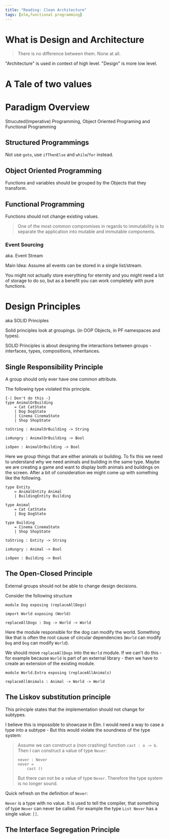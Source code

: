 ```yaml
---
title: "Reading: Clean Architecture"
tags: [elm,functional programming]
---
```

# What is Design and Architecture

> There is no difference between them. None at all.

"Architecture" is used in context of high level. "Design" is more low level.

# A Tale of two values

# Paradigm Overview

Strucuted(Imperative) Programming, Object Oriented Programing and Functional Programming

## Structured Programmings

Not use `goto`, use `ifThenElse` and `while`/`for` instead.

## Object Oriented Programming

Functions and variables should be grouped by the Objects that they transform.

## Functional Programming

Functions should not change existing values.

> One of the most common compromises in regards to immutability is to separate the application into mutable and immutable components.

### Event Sourcing

aka. Event Stream

Main Idea: Assume all events can be stored in a single list/stream.

You might not actually store everything for eternity and you might need a lot of storage to do so, but as a benefit you can work completely with pure functions.

# Design Principles

aka SOLID Principles

Solid principles look at groupings. (in OOP Objects, in PF namespaces and types).

SOLID Principles is about designing the interactions between groups - interfaces, types, compositions, inheritances.

## Single Responsibility Principle

A group should only ever have one common attribute.

The following type violated this principle.

```
{-| Don't do this -}
type AnimalOrBuilding
    = Cat CatState
    | Dog DogState
    | Cinema CinemaState
    | Shop ShopState

toString : AnimalOrBuilding -> String

isHungry : AnimalOrBuilding -> Bool

isOpen : AnimalOrBuilding -> Bool
```

Here we group things that are either animals or building. To fix this we need to understand why we need animals and building in the same type. Maybe we are creating a game and want to display both animals and buildings on the screen. After a bit of consideration we might come up with something like the following.

```
type Entity
    = AnimalEntity Animal
    | BuildingEntity Building

type Animal
    = Cat CatState
    | Dog DogState

type Building
    = Cinema CinemaState
    | Shop ShopState

toString : Entity -> String

isHungry : Animal -> Bool

isOpen : Building -> Bool
```

## The Open-Closed Principle

External groups should not be able to change design decisions.

Consider the following structure

```
module Dog exposing (replaceAllDogs)

import World exposing (World)

replaceAllDogs : Dog -> World -> World
```

Here the module responsible for the dog can modify the world. Something like that is often the root cause of circular dependencies (`World` can modify `Dog` and `Dog` can modify `World`).

We should move `replaceAllDogs` into the `World` module. If we can't do this - for example because `World` is part of an external library - then we have to create an extension of the existing module.

```
module World.Extra exposing (replaceAllAnimals)

replaceAllAnimals : Animal -> World -> World
```

## The Liskov substitution principle

This principle states that the implementation should not change for subtypes.

I believe this is impossible to showcase in Elm. I would need a way to case a type into a subtype - But this would violate the soundness of the type system:

> Assume we can construct a (non crashing) function `cast : a -> b`.
> Then I can construct a value of type `Never`:
> 
> ```
> never : Never
> never =
>     cast ()
> ```
>
> But there can not be a value of type `Never`.
> Therefore the type system is no longer sound.

Quick refresh on the definition of `Never`:

`Never` is a type with no value. It is used to tell the compiler, that something of type `Never` can never be called. For example the type `List Never` has a single value: `[]`.

## The Interface Segregation Principle